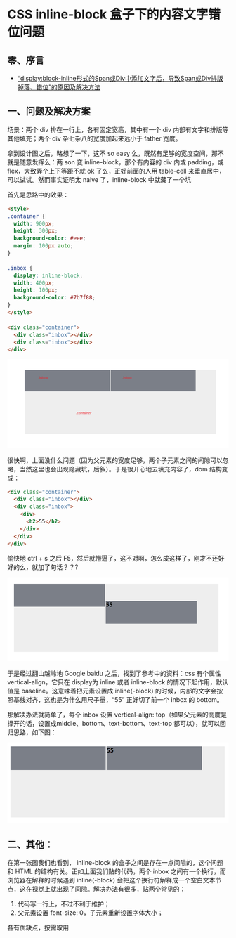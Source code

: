# CSS inline-block 盒子下的内容文字错位问题

## 零、序言
* [“display:block-inline形式的Span或Div中添加文字后，导致Span或Div排版掉落、错位”的原因及解决方法](https://blog.csdn.net/Esther_Heesch/article/details/51340730)

## 一、问题及解决方案
场景：两个 div 排在一行上，各有固定宽高，其中有一个 div 内部有文字和排版等其他填充；两个 div 杂七杂八的宽度加起来远小于 father 宽度。

拿到设计图之后，略想了一下，这不 so easy 么，既然有足够的宽度空间，那不就是随意发挥么：两 son 变 inline-block，那个有内容的 div 内或 padding，或 flex，大致弄个上下等距不就 ok 了么，正好前面的人用 table-cell 来垂直居中，可以试试。然而事实证明太 naive 了，inline-block 中就藏了一个坑

首先是思路中的效果：
```html
<style>
.container {
  width: 900px;
  height: 300px;
  background-color: #eee;
  margin: 100px auto;
}
 
.inbox {
  display: inline-block;
  width: 400px;
  height: 100px;
  background-color: #7b7f88;
}
</style>
 
<div class="container">
  <div class="inbox"></div>
  <div class="inbox"></div>
</div>
```

![](./../assets/images/inline-block.ideal.png)

很快啊，上面没什么问题（因为父元素的宽度足够，两个子元素之间的间隙可以忽略，当然这里也会出现隐藏坑，后叙）。于是很开心地去填充内容了，dom 结构变成：
```html
<div class="container">
  <div class="inbox"></div>
  <div class="inbox">
    <div>
      <h2>55</h2>
    </div>
  </div>
</div>
```

愉快地 ctrl + s 之后 F5，然后就懵逼了，这不对啊，怎么成这样了，刚才不还好好的么，就加了句话？？?

![](./../assets/images/inline-block.error.png)

于是经过翻山越岭地 Google baidu 之后，找到了参考中的资料：css 有个属性 vertical-align，它只在 display为 inline 或者 inline-block 的情况下起作用，默认值是 baseline。这意味着把元素设置成 inline(-block) 的时候，内部的文字会按照基线对齐，这也是为什么用尺子量，“55” 正好切了前一个 inbox 的 bottom。

那解决办法就简单了，每个 inbox 设置 vertical-align: top（如果父元素的高度是撑开的话，设置成middle、bottom、text-bottom、text-top 都可以），就可以回归思路，如下图：

![](./../assets/images/inline-block.fixed.png)

## 二、其他：
在第一张图我们也看到， inline-block 的盒子之间是存在一点间隙的，这个问题和 HTML 的结构有关。正如上面我们贴的代码，两个 inbox 之间有一个换行，而浏览器在解释的时候遇到 inline(-block) 会把这个换行符解释成一个空白文本节点，这在视觉上就出现了间隙。解决办法有很多，贴两个常见的：
  1. 代码写一行上，不过不利于维护；
  2. 父元素设置 font-size: 0，子元素重新设置字体大小；

各有优缺点，按需取用
